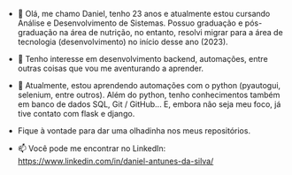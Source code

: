 - 👋 Olá, me chamo Daniel, tenho 23 anos e atualmente estou cursando Análise e Desenvolvimento de Sistemas. Possuo graduação e pós-graduação na área de nutrição, no entanto, resolvi migrar para a área de tecnologia (desenvolvimento) no início desse ano (2023).

- 👀 Tenho interesse em desenvolvimento backend, automações, entre outras coisas que vou me aventurando a aprender.

- 🌱 Atualmente, estou aprendendo automações com o python (pyautogui, selenium, entre outros). Além do python, tenho conhecimentos também em banco de dados SQL, Git / GitHub... E, embora não seja meu foco, já tive contato com flask e django.

- Fique à vontade para dar uma olhadinha nos meus repositórios.

- 📫 Você pode me encontrar no LinkedIn: https://www.linkedin.com/in/daniel-antunes-da-silva/

<!---
daniel-antunes-da-silva/daniel-antunes-da-silva is a ✨ special ✨ repository because its `README.md` (this file) appears on your GitHub profile.
You can click the Preview link to take a look at your changes.
--->
